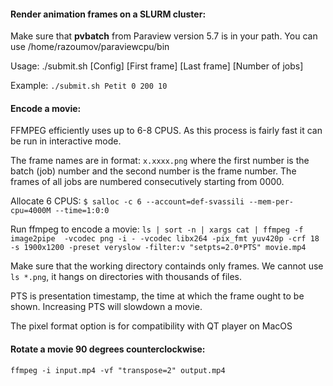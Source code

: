 #### Render animation frames on a SLURM cluster:

Make sure that **pvbatch** from Paraview version 5.7 is in your path.
You can use /home/razoumov/paraviewcpu/bin

Usage: ./submit.sh [Config] [First frame] [Last frame] [Number of jobs]

Example:
`./submit.sh Petit 0 200 10`


#### Encode a movie:

FFMPEG efficiently uses up to 6-8 CPUS. As this process is fairly fast it can be run in interactive mode.

The frame names are in format:  `x.xxxx.png` where the first number is the batch (job) number and the second number is the frame number. The frames of all jobs are numbered consecutively starting from 0000.

Allocate 6 CPUS:
`$ salloc -c 6 --account=def-svassili --mem-per-cpu=4000M --time=1:0:0`

Run ffmpeg to encode a movie:
`ls | sort -n | xargs cat | ffmpeg -f image2pipe  -vcodec png -i - -vcodec libx264 -pix_fmt yuv420p -crf 18 -s 1900x1200 -preset veryslow -filter:v "setpts=2.0*PTS" movie.mp4`

Make sure that the working directory containds only frames. We cannot use `ls *.png`, it hangs on directories with thousands of files.

PTS is presentation timestamp, the time at which the frame ought to be shown. Increasing PTS will slowdown a movie.

The pixel format option is for compatibility with QT player on MacOS

#### Rotate a movie 90 degrees counterclockwise:

`ffmpeg -i input.mp4 -vf "transpose=2" output.mp4`
